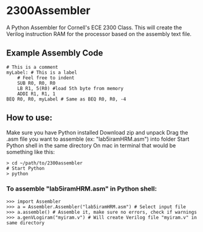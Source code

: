 # 2300Assembler
A Python Assembler for Cornell's ECE 2300 Class. This will create the Verilog instruction RAM for the processor based on the assembly text file.

## Example Assembly Code
```
# This is a comment
myLabel: # This is a label
    # Feel free to indent
    SUB R0, R0, R0
    LB R1, 5(R0) #load 5th byte from memory
    ADDI R1, R1, 1
BEQ R0, R0, myLabel # Same as BEQ R0, R0, -4
```

## How to use:
Make sure you have Python installed
Download zip and unpack
Drag the .asm file you want to assemble (ex: "lab5iramHRM.asm") into folder
Start Python shell in the same directory
On mac in terminal that would be something like this:
```
> cd ~/path/to/2300assembler
# Start Python
> python
```
 
### To assemble "lab5iramHRM.asm" in Python shell:
```
>>> import Assembler
>>> a = Assembler.Assembler("lab5iramHRM.asm") # Select input file
>>> a.assemble() # Assemble it, make sure no errors, check if warnings
>>> a.genVLogiram("myiram.v") # Will create Verilog file "myiram.v" in same directory
```
